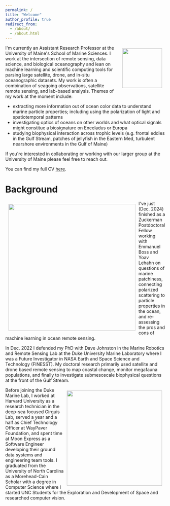 ```yaml
---
permalink: /
title: "Welcome"
author_profile: true
redirect_from: 
  - /about/
  - /about.html
---
```


<img style="float: right; padding: 10px 10px 10px 10px;" src="http://patrickcgray.github.io/images/LC08_AfterFlorence_smaller.jpg" width=125>

I'm currently an Assistant Research Professor at the University of Maine's School of Marine Sciences. I work at the intersection of remote sensing, data science, and biological oceanography and lean on machine learning and scientific computing tools for parsing large satellite, drone, and in-situ oceanographic datasets. My work is often a combination of seagoing observations, satellite remote sensing, and lab-based analysis. Themes of my work at the moment include:

* extracting more information out of ocean color data to understand marine particle properties; including using the polarization of light and spatiotemporal patterns
* investigating optics of oceans on other worlds and what optical signals might constitue a biosignature on Enceladus or Europa
* studying biophysical interaction across trophic levels (e.g. frontal eddies in the Gulf Stream, patches of jellyfish in the Eastern Med, turbulent nearshore environments in the Gulf of Maine)

If you're interested in collaborating or working with our larger group at the University of Maine please feel free to reach out.

You can find my full CV [here](https://docs.google.com/document/d/1fiWKVqXFyx6xo0pPIZ65P--gTuywmskUiO2YivrKHYs/edit).

Background 
======

<img style="float: left; padding: 10px 10px 10px 10px;" src="http://patrickcgray.github.io/images/pcg_shearwater_altum.JPG" width=400>

I've just (Dec. 2024) finished as a Zuckerman Postdoctoral Fellow working with Emmanuel Boss and Yoav Lehahn on questions of marine patchiness, connecting polarized scattering to particle properties in the ocean, and re-assessing the pros and cons of machine learning in ocean remote sensing. 

In Dec. 2022 I defended my PhD with Dave Johnston in the Marine Robotics and Remote Sensing Lab at the Duke University Marine Laboratory where I was a Future Investigator in NASA Earth and Space Science and Technology (FINESST). My doctoral research primarily used satellite and drone based remote sensing to map coastal change, monitor megafauna populations, and finally to investigate submesoscale biophysical questions at the front of the Gulf Stream.

<img style="float: right; padding: 10px 10px 10px 10px;" src="http://patrickcgray.github.io/images/pg_dj_jd_antarctica.jpeg" width=300>

Before joining the Duke Marine Lab, I worked at Harvard University as a research technician in the deep-sea focused Girguis Lab, served a year and a half as Chief Technology Officer at WayPaver Foundation, and spent time at Moon Express as a Software Engineer developing their ground data systems and engineering team tools. I graduated from the University of North Carolina as a Morehead-Cain Scholar with a degree in Computer Science where I started UNC Students for the Exploration and Development of Space and researched computer vision.

